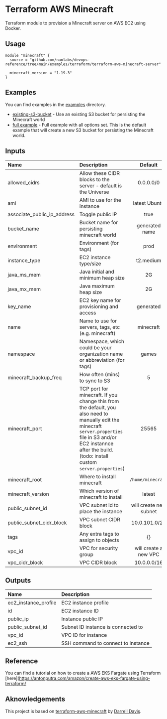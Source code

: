 # Terraform AWS Minecraft

Terraform module to provision a Minecraft server on AWS EC2 using Docker.

## Usage

```hcl
module "minecraft" {
  source = "github.com/nanlabs/devops-reference/tree/main/examples/terraform/terraform-aws-minecraft-server"

  minecraft_version = "1.19.3"
}
```

## Examples

You can find examples in the [examples](./examples) directory.

- [existing-s3-bucket](./examples/existing-s3-bucket) - Use an existing S3 bucket for persisting the Minecraft world
- [full example](./examples/full) - Full example with all options set. This is the default example that will create a new S3 bucket for persisting the Minecraft world.

## Inputs

| Name                        | Description                                                                                                                                                                                                               |        Default         | Required |
| :-------------------------- | :------------------------------------------------------------------------------------------------------------------------------------------------------------------------------------------------------------------------ | :--------------------: | :------: |
| allowed_cidrs               | Allow these CIDR blocks to the server - default is the Universe                                                                                                                                                           |       0.0.0.0/0        |          |
| ami                         | AMI to use for the instance                                                                                                                                                                                               |     latest Ubuntu      |          |
| associate_public_ip_address | Toggle public IP                                                                                                                                                                                                          |          true          |          |
| bucket_name                 | Bucket name for persisting minecraft world                                                                                                                                                                                |     generated name     |          |
| environment                 | Environment (for tags)                                                                                                                                                                                                    |          prod          |          |
| instance_type               | EC2 instance type/size                                                                                                                                                                                                    |       t2.medium        |          |
| java_ms_mem                 | Java initial and minimum heap size                                                                                                                                                                                        |           2G           |          |
| java_mx_mem                 | Java maximum heap size                                                                                                                                                                                                    |           2G           |          |
| key_name                    | EC2 key name for provisioning and access                                                                                                                                                                                  |       generated        |          |
| name                        | Name to use for servers, tags, etc (e.g. minecraft)                                                                                                                                                                       |       minecraft        |          |
| namespace                   | Namespace, which could be your organization name or abbreviation (for tags)                                                                                                                                               |         games          |          |
| minecraft_backup_freq       | How often (mins) to sync to S3                                                                                                                                                                                            |           5            |          |
| minecraft_port              | TCP port for minecraft. If you change this from the default, you also need to manually edit the minecraft `server.properties` file in S3 and/or EC2 instannce after the build. (todo: install custom `server.properties`) |         25565          |          |
| minecraft_root              | Where to install minecraft                                                                                                                                                                                                |   `/home/minecraft`    |          |
| minecraft_version           | Which version of minecraft to install                                                                                                                                                                                     |         latest         |          |
| public_subnet_id            | VPC subnet id to place the instance                                                                                                                                                                                       | will create new subnet |          |
| public_subnet_cidr_block    | VPC subnet CIDR block                                                                                                                                                                                                     |     10.0.101.0/24      |          |
| tags                        | Any extra tags to assign to objects                                                                                                                                                                                       |           {}           |          |
| vpc_id                      | VPC for security group                                                                                                                                                                                                    | will create a new VPC  |          |
| vpc_cidr_block              | VPC CIDR block                                                                                                                                                                                                            |      10.0.0.0/16       |          |

## Outputs

| Name                 | Description                        |
| :------------------- | :--------------------------------- |
| ec2_instance_profile | EC2 instance profile               |
| id                   | EC2 instance ID                    |
| public_ip            | Instance public IP                 |
| public_subnet_id     | Subnet ID instance is connected to |
| vpc_id               | VPC ID for instance                |
| ec2_ssh              | SSH command to connect to instance |

## Reference

You can find a tutorial on how to create a AWS EKS Fargate using Terraform [here](https://antonputra.com/amazon/create-aws-eks-fargate-using-terraform/

## Aknowledgements

This project is based on [terraform-aws-minecraft](https://github.com/darrelldavis/terraform-aws-minecraft) by [Darrell Davis](https://github.com/darrelldavis).
